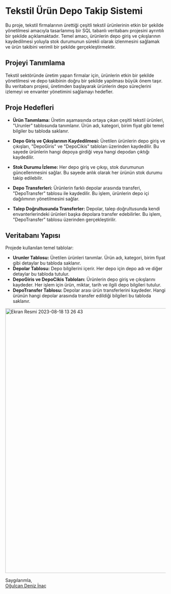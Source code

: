 # Tekstil Ürün Depo Takip Sistemi

Bu proje, tekstil firmalarının ürettiği çeşitli tekstil ürünlerinin etkin bir şekilde yönetilmesi amacıyla tasarlanmış bir SQL tabanlı veritabanı projesini ayrıntılı bir şekilde açıklamaktadır. Temel amacı, ürünlerin depo giriş ve çıkışlarının kaydedilmesi yoluyla stok durumunun sürekli olarak izlenmesini sağlamak ve ürün takibini verimli bir şekilde gerçekleştirmektir.

## Projeyi Tanımlama

Tekstil sektöründe üretim yapan firmalar için, ürünlerin etkin bir şekilde yönetilmesi ve depo takibinin doğru bir şekilde yapılması büyük önem taşır. Bu veritabanı projesi, üretimden başlayarak ürünlerin depo süreçlerini izlemeyi ve envanter yönetimini sağlamayı hedefler.

## Proje Hedefleri

- **Ürün Tanımlama:** Üretim aşamasında ortaya çıkan çeşitli tekstil ürünleri, "Urunler" tablosunda tanımlanır. Ürün adı, kategori, birim fiyat gibi temel bilgiler bu tabloda saklanır.

- **Depo Giriş ve Çıkışlarının Kaydedilmesi:** Üretilen ürünlerin depo giriş ve çıkışları, "DepoGiris" ve "DepoCikis" tabloları üzerinden kaydedilir. Bu sayede ürünlerin hangi depoya girdiği veya hangi depodan çıktığı kaydedilir.

- **Stok Durumu İzleme:** Her depo giriş ve çıkışı, stok durumunun güncellenmesini sağlar. Bu sayede anlık olarak her ürünün stok durumu takip edilebilir.

- **Depo Transferleri:** Ürünlerin farklı depolar arasında transferi, "DepoTransfer" tablosu ile kaydedilir. Bu işlem, ürünlerin depo içi dağılımının yönetilmesini sağlar.

- **Talep Doğrultusunda Transferler:** Depolar, talep doğrultusunda kendi envanterlerindeki ürünleri başka depolara transfer edebilirler. Bu işlem, "DepoTransfer" tablosu üzerinden gerçekleştirilir.

## Veritabanı Yapısı

Projede kullanılan temel tablolar:

- **Urunler Tablosu:** Üretilen ürünleri tanımlar. Ürün adı, kategori, birim fiyat gibi detaylar bu tabloda saklanır.
- **Depolar Tablosu:** Depo bilgilerini içerir. Her depo için depo adı ve diğer detaylar bu tabloda tutulur.
- **DepoGiris ve DepoCikis Tabloları:** Ürünlerin depo giriş ve çıkışlarını kaydeder. Her işlem için ürün, miktar, tarih ve ilgili depo bilgileri tutulur.
- **DepoTransfer Tablosu:** Depolar arası ürün transferlerini kaydeder. Hangi ürünün hangi depolar arasında transfer edildiği bilgileri bu tabloda saklanır.
<img width="828" alt="Ekran Resmi 2023-08-18 13 26 43" src="https://github.com/ogulcandeniz-inac/Tekstil-Database/assets/109241786/ffbee378-1218-4616-ba44-e334e7d3e6b7">

Saygılarımla,  
[Oğulcan Deniz İnaç](https://github.com/ogulcandeniz-inac)
